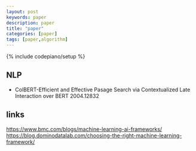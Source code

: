 ```yaml
---
layout: post
keywords: paper 
description: paper
title: "paper"
categories: [paper]
tags: [paper,algorithm]
---
```

{% include codepiano/setup %}

## NLP

* ColBERT-Efficient and Effective Pasage Search via Contextualized Late Interaction over BERT 2004.12832

## links

https://www.bmc.com/blogs/machine-learning-ai-frameworks/
https://blog.dominodatalab.com/choosing-the-right-machine-learning-framework/
